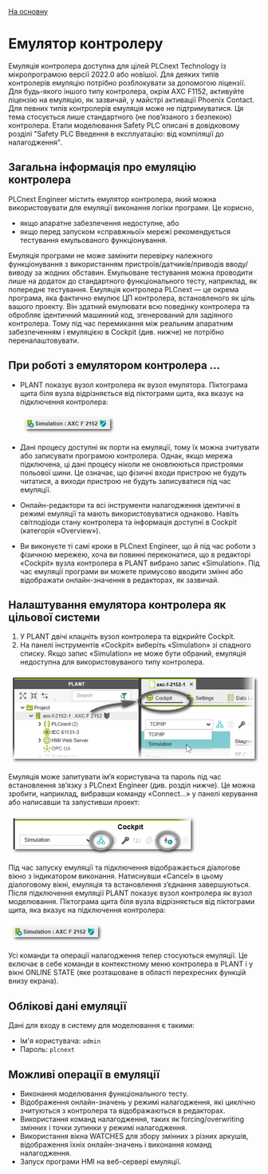 [На основну](../README.md)

# Емулятор контролеру

Емуляція контролера доступна для цілей PLCnext Technology із мікропрограмою версії 2022.0 або новішої. Для деяких типів контролерів емуляцію потрібно розблокувати за допомогою ліцензії. Для будь-якого іншого типу контролера, окрім AXC F1152, активуйте ліцензію на емуляцію, як зазвичай, у майстрі активації Phoenix Contact. Для певних типів контролерів емуляція може не підтримуватися. Ця тема стосується лише стандартного (не пов’язаного з безпекою) контролера. Етапи моделювання Safety PLC описані в довідковому розділі "Safety PLC Введення в експлуатацію: від компіляції до налагодження".

## Загальна інформація про емуляцію контролера

PLCnext Engineer містить емулятор контролера, який можна використовувати для емуляції виконання логіки програми. Це корисно,

- якщо апаратне забезпечення недоступне, або
- якщо перед запуском «справжньої» мережі рекомендується тестування емульованого функціонування.

Емуляція програми не може замінити перевірку належного функціонування з використанням пристроїв/датчиків/приводів вводу/виводу за жодних обставин. Емульоване тестування можна проводити лише на додаток до стандартного функціонального тесту, наприклад, як попереднє тестування. Емуляція контролера PLCnext — це окрема програма, яка фактично емулює ЦП контролера, встановленого як ціль вашого проекту. Він здатний емулювати всю поведінку контролера та обробляє ідентичний машинний код, згенерований для задіяного контролера. Тому під час перемикання між реальним апаратним забезпеченням і емуляцією в Cockpit (див. нижче) не потрібно переналаштовувати.

## При роботі з емулятором контролера ... 

- PLANT показує вузол контролера як вузол емулятора. Піктограма щита біля вузла відрізняється від піктограми щита, яка вказує на підключення контролера:

  ![img](media/SimulationNode_Plant1.png)

- Дані процесу доступні як порти на емуляції, тому їх можна зчитувати або записувати програмою контролера. Однак, якщо мережа підключена, ці дані процесу ніколи не оновлюються пристроями польової шини. Це означає, що фізичні входи пристрою не будуть читатися, а виходи пристрою не будуть записуватися під час емуляції.


- Онлайн-редактори та всі інструменти налагодження ідентичні в режимі емуляції та мають використовуватися однаково. Навіть світлодіоди стану контролера та інформація доступні в Cockpit (категорія «Overview»).

- Ви виконуєте ті самі кроки в PLCnext Engineer, що й під час роботи з фізичною мережею, хоча ви повинні переконатися, що в редакторі «Cockpit» вузла контролера в PLANT вибрано запис «Simulation». Під час емуляції програми ви можете примусово вводити змінні або відображати онлайн-значення в редакторах, як зазвичай.

## Налаштування емулятора контролера як цільової системи

1. У PLANT двічі клацніть вузол контролера та відкрийте Cockpit.
2. На панелі інструментів «Cockpit» виберіть «Simulation» зі спадного списку.
    Якщо запис «Simulation» не може бути обраний, емуляція недоступна для використовуваного типу контролера.

![img](media/Simulation_SetInCockpit.png)

Емуляція може запитувати ім’я користувача та пароль під час встановлення зв’язку з PLCnext Engineer (див. розділ нижче). Це можна зробити, наприклад, вибравши команду «Connect...» у панелі керування або написавши та запустивши проект:

![img](media/Simulation_Cockpit_EstablishConnection.png)

Під час запуску емуляції та підключення відображається діалогове вікно з індикатором виконання. Натиснувши «Cancel» в цьому діалоговому вікні, емуляція та встановлення з’єднання завершуються. Після підключення емуляції PLANT показує вузол контролера як вузол моделювання. Піктограма щита біля вузла відрізняється від піктограми щита, яка вказує на підключення контролера:

![img](media/SimulationNode_Plant.png)

Усі команди та операції налагодження тепер стосуються емуляції. Це включає в себе команди в контекстному меню контролера в PLANT і у вікні ONLINE STATE (яке розташоване в області перехресних функцій внизу екрана).

## Облікові дані емуляції 

Дані для входу в систему для моделювання є такими:

- Ім'я користувача: `admin`
- Пароль: `plcnext`

## Можливі операції в емуляції 

- Виконання моделювання функціонального тесту.
- Відображення онлайн-значень у режимі налагодження, які циклічно зчитуються з контролера та відображаються в редакторах.
- Використання команд налагодження, таких як forcing/overwriting змінних і точки зупинки у режимі налагодження.
- Використання вікна WATCHES для збору змінних з різних аркушів, відображення їхніх онлайн-значень і виконання команд налагодження.
- Запуск програми HMI на веб-сервері емуляції.